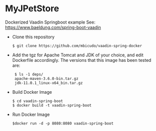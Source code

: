 MyJPetStore
=================

Dockerized Vaadin Springboot example
See: https://www.baeldung.com/spring-boot-vaadin

- Clone this repository

  ```
  $ git clone https://github.com/mbicudo/vaadin-spring-docker
  ```

- Add the tgz for Apache Tomcat and JDK of your choice, and edit Dockerfile accordingly.
The versions that this image has been tested are:

  ```
   $ ls -1 deps/
   apache-maven-3.6.0-bin.tar.gz
   jdk-11.0.1_linux-x64_bin.tar.gz
  ```

- Build Docker Image

  ```
  $ cd vaadin-spring-boot
  $ docker build -t vaadin-spring-boot
  ```

- Run Docker Image

  ```
  $docker run -d -p 8080:8080 vaadin-spring-boot
  ```
